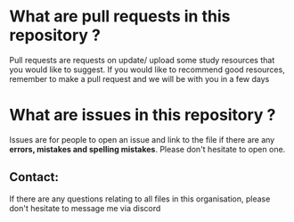 # What are pull requests in this repository ?
Pull requests are requests on update/ upload some study resources that you would like to suggest. If you would like to recommend good resources, remember to make a pull request and we will be with you in a few days

# What are issues in this repository ?
Issues are for people to open an issue and link to the file if there are any **errors, mistakes and spelling mistakes**. Please don't hesitate to open one.

## Contact:
If there are any questions relating to all files in this organisation, please don't hesitate to message me via discord
